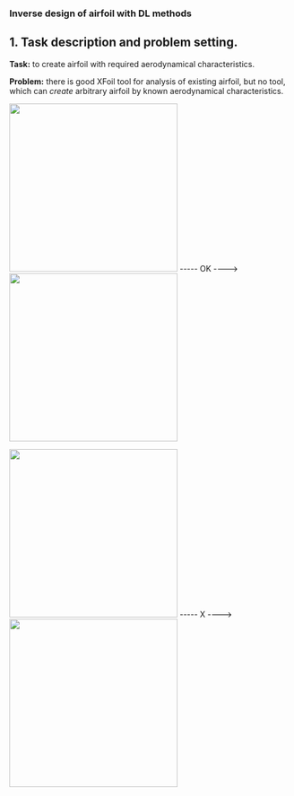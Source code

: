 ### Inverse design of airfoil with DL methods

## 1. Task description and problem setting.

**Task:** to create airfoil with required aerodynamical characteristics.

**Problem:** there is good XFoil tool for analysis of existing airfoil, but no tool, which can *create* arbitrary airfoil by known aerodynamical characteristics.

<img src = "https://github.com/2326wz/Airfoil-optimization/blob/master/images/mh32.png" width=300> ----- OK ----> <img src = "https://github.com/2326wz/Airfoil-optimization/blob/master/images/mh32_polars.png" width=300>

<img src = "https://github.com/2326wz/Airfoil-optimization/blob/master/images/mh32_polars.png" width=300> ----- X ----> <img src = "https://github.com/2326wz/Airfoil-optimization/blob/master/images/mh32.png" width=300>
